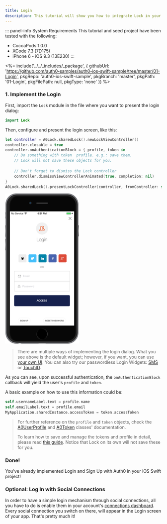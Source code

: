 ```yaml
---
title: Login
description: This tutorial will show you how to integrate Lock in your iOS Swift project in order to present a login screen.
---
```


::: panel-info System Requirements
This tutorial and seed project have been tested with the following:

* CocoaPods 1.0.0
* XCode 7.3 (7D175)
* iPhone 6 - iOS 9.3 (13E230)
  :::

<%= include('../../_includes/_package', {
  githubUrl: 'https://github.com/auth0-samples/auth0-ios-swift-sample/tree/master/01-Login',
  pkgRepo: 'auth0-ios-swift-sample',
  pkgBranch: 'master',
  pkgPath: '01-Login',
  pkgFilePath: null,
  pkgType: 'none'
}) %>

### 1. Implement the Login

First, import the `Lock` module in the file where you want to present the login dialog:

```swift
import Lock
```

Then, configure and present the login screen, like this:

```swift
let controller = A0Lock.sharedLock().newLockViewController()
controller.closable = true
controller.onAuthenticationBlock = { profile, token in
    // Do something with token  profile. e.g.: save them.
    // Lock will not save these objects for you.

    // Don't forget to dismiss the Lock controller
    controller.dismissViewControllerAnimated(true, completion: nil)
}
A0Lock.sharedLock().presentLockController(controller, fromController: self)
```

[![Lock.png](/media/articles/native-platforms/ios-swift/Lock-Widget-Screenshot.png)](https://auth0.com)

> There are multiple ways of implementing the login dialog. What you see above is the default widget; however, if you want, you can use [your own UI](/libraries/lock-ios/use-your-own-ui).
> You can also try our passwordless Login Widgets: [SMS](/libraries/lock-ios#sms) or [TouchID](/libraries/lock-ios#touchid).

As you can see, upon successful authentication, the `onAuthenticationBlock` callback will yield the user's `profile` and `token`.

A basic example on how to use this information could be:

```swift
self.usernameLabel.text = profile.name
self.emailLabel.text = profile.email
MyApplication.sharedInstance.accessToken = token.accessToken
```

> For further reference on the `profile` and `token` objects, check the [A0UserProfile](https://github.com/auth0/Lock.iOS-OSX/blob/master/Pod/Classes/Core/A0UserProfile.h) and [A0Token](https://github.com/auth0/Lock.iOS-OSX/blob/master/Pod/Classes/Core/A0Token.h) classes' documentation.
>
> To learn how to save and manage the tokens and profile in detail, please read [this guide](/libraries/lock-ios/save-and-refresh-jwt-tokens). Notice that Lock on its own will not save these for you.



### Done!

You've already implemented Login and Sign Up with Auth0 in your iOS Swift project!



### Optional: Log In with Social Connections

In order to have a simple login mechanism through social connections, all you have to do is enable them in your account's [connections dashboard](${uiURL}/#/connections/social). Every social connection you switch on there, will appear in the Login screen of your app. That's pretty much it!
